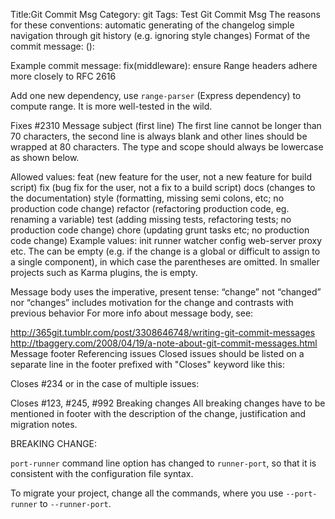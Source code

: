 Title:Git Commit Msg
Category: git
Tags: Test
Git Commit Msg
The reasons for these conventions:
automatic generating of the changelog
simple navigation through git history (e.g. ignoring style changes)
Format of the commit message:
<type>(<scope>): <subject>

<body>

<footer>
Example commit message:
fix(middleware): ensure Range headers adhere more closely to RFC 2616

Add one new dependency, use `range-parser` (Express dependency) to compute
range. It is more well-tested in the wild.

Fixes #2310
Message subject (first line)
The first line cannot be longer than 70 characters, the second line is always blank and other lines should be wrapped at 80 characters. The type and scope should always be lowercase as shown below.

Allowed <type> values:
feat (new feature for the user, not a new feature for build script)
fix (bug fix for the user, not a fix to a build script)
docs (changes to the documentation)
style (formatting, missing semi colons, etc; no production code change)
refactor (refactoring production code, eg. renaming a variable)
test (adding missing tests, refactoring tests; no production code change)
chore (updating grunt tasks etc; no production code change)
Example <scope> values:
init
runner
watcher
config
web-server
proxy
etc.
The <scope> can be empty (e.g. if the change is a global or difficult to assign to a single component), in which case the parentheses are omitted. In smaller projects such as Karma plugins, the <scope> is empty.

Message body
uses the imperative, present tense: “change” not “changed” nor “changes”
includes motivation for the change and contrasts with previous behavior
For more info about message body, see:

http://365git.tumblr.com/post/3308646748/writing-git-commit-messages
http://tbaggery.com/2008/04/19/a-note-about-git-commit-messages.html
Message footer
Referencing issues
Closed issues should be listed on a separate line in the footer prefixed with "Closes" keyword like this:

Closes #234
or in the case of multiple issues:

Closes #123, #245, #992
Breaking changes
All breaking changes have to be mentioned in footer with the description of the change, justification and migration notes.

BREAKING CHANGE:

`port-runner` command line option has changed to `runner-port`, so that it is
consistent with the configuration file syntax.

To migrate your project, change all the commands, where you use `--port-runner`
to `--runner-port`.